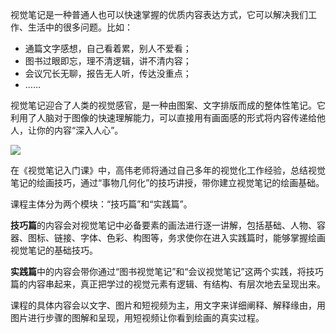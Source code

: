 视觉笔记是一种普通人也可以快速掌握的优质内容表达方式，它可以解决我们工作、生活中的很多问题。比如：

- 通篇文字感想，自己看着累，别人不爱看；
- 图书过眼即忘，理不清逻辑，讲不清内容；
- 会议冗长无聊，报告无人听，传达没重点；
- ……

视觉笔记迎合了人类的视觉感官，是一种由图案、文字排版而成的整体性笔记。它利用了人脑对于图像的快速理解能力，可以直接用有画面感的形式将内容传递给他人，让你的内容“深入人心”。

![](https://static001.geekbang.org/resource/image/32/d6/324ce722f7bbdb6d900e8ceeefaec5d6.jpg)

在《视觉笔记入门课》中，高伟老师将通过自己多年的视觉化工作经验，总结视觉笔记的绘画技巧，通过“事物几何化”的技巧讲授，带你建立视觉笔记的绘画基础。

课程主体分为两个模块：“技巧篇”和“实践篇”。

**技巧篇**的内容会对视觉笔记中必备要素的画法进行逐一讲解，包括基础、人物、容器、图标、链接、字体、色彩、构图等，务求使你在进入实践篇时，能够掌握绘画视觉笔记的基础技巧。

**实践篇**中的内容会带你通过“图书视觉笔记”和“会议视觉笔记”这两个实践，将技巧篇的内容串起来，真正把学过的视觉元素有逻辑、有结构、有层次地去呈现出来。

课程的具体内容会以文字、图片和短视频为主，用文字来详细阐释、解释缘由，用图片进行步骤的图解和呈现，用短视频让你看到绘画的真实过程。
